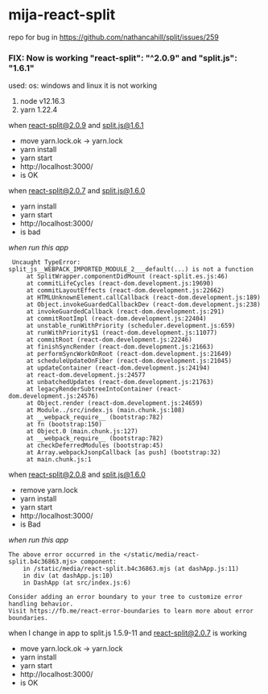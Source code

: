 # mija-react-split
repo for bug in https://github.com/nathancahill/split/issues/259

### FIX: Now is working     "react-split": "^2.0.9" and "split.js": "1.6.1"

used:
os: windows and linux it is not working 
 1. node v12.16.3 
 2. yarn 1.22.4 

when react-split@2.0.9 and split.js@1.6.1
- move yarn.lock.ok -> yarn.lock
- yarn install 
- yarn start  
- http://localhost:3000/
- is OK  

when  react-split@2.0.7 and split.js@1.6.0
 - yarn install
 - yarn start
 - http://localhost:3000/   
 - is bad 
  
 _when run this app_ 
```
 Uncaught TypeError: split_js__WEBPACK_IMPORTED_MODULE_2___default(...) is not a function
     at SplitWrapper.componentDidMount (react-split.es.js:46)
     at commitLifeCycles (react-dom.development.js:19690)
     at commitLayoutEffects (react-dom.development.js:22662)
     at HTMLUnknownElement.callCallback (react-dom.development.js:189)
     at Object.invokeGuardedCallbackDev (react-dom.development.js:238)
     at invokeGuardedCallback (react-dom.development.js:291)
     at commitRootImpl (react-dom.development.js:22404)
     at unstable_runWithPriority (scheduler.development.js:659)
     at runWithPriority$1 (react-dom.development.js:11077)
     at commitRoot (react-dom.development.js:22246)
     at finishSyncRender (react-dom.development.js:21663)
     at performSyncWorkOnRoot (react-dom.development.js:21649)
     at scheduleUpdateOnFiber (react-dom.development.js:21045)
     at updateContainer (react-dom.development.js:24194)
     at react-dom.development.js:24577
     at unbatchedUpdates (react-dom.development.js:21763)
     at legacyRenderSubtreeIntoContainer (react-dom.development.js:24576)
     at Object.render (react-dom.development.js:24659)
     at Module../src/index.js (main.chunk.js:108)
     at __webpack_require__ (bootstrap:782)
     at fn (bootstrap:150)
     at Object.0 (main.chunk.js:127)
     at __webpack_require__ (bootstrap:782)
     at checkDeferredModules (bootstrap:45)
     at Array.webpackJsonpCallback [as push] (bootstrap:32)
     at main.chunk.js:1
```
when react-split@2.0.8 and split.js@1.6.0
- remove yarn.lock
- yarn install 
- yarn start  
- http://localhost:3000/
- is Bad

 _when run this app_ 
```
The above error occurred in the </static/media/react-split.b4c36863.mjs> component:
    in /static/media/react-split.b4c36863.mjs (at dashApp.js:11)
    in div (at dashApp.js:10)
    in DashApp (at src/index.js:6)

Consider adding an error boundary to your tree to customize error handling behavior.
Visit https://fb.me/react-error-boundaries to learn more about error boundaries.
```

when I change in app to split.js 1.5.9-11 and react-split@2.0.7 is working 
- move yarn.lock.ok -> yarn.lock
- yarn install 
- yarn start  
- http://localhost:3000/
- is OK  
